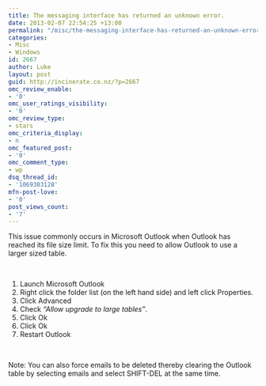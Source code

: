 ```yaml
---
title: The messaging interface has returned an unknown error.
date: 2013-02-07 22:54:25 +13:00
permalink: "/misc/the-messaging-interface-has-returned-an-unknown-error/"
categories:
- Misc
- Windows
id: 2667
author: Luke
layout: post
guid: http://incinerate.co.nz/?p=2667
omc_review_enable:
- '0'
omc_user_ratings_visibility:
- '0'
omc_review_type:
- stars
omc_criteria_display:
- n
omc_featured_post:
- '0'
omc_comment_type:
- wp
dsq_thread_id:
- '1069303128'
mfn-post-love:
- '0'
post_views_count:
- '7'
---
```


This issue commonly occurs in Microsoft Outlook when Outlook has reached its file size limit. To fix this you need to allow Outlook to use a larger sized table.

&nbsp;

  1. Launch Microsoft Outlook
  2. Right click the folder list (on the left hand side) and left click Properties.
  3. Click Advanced
  4. Check _“Allow upgrade to large tables”_.
  5. Click Ok
  6. Click Ok
  7. Restart Outlook

&nbsp;

Note: You can also force emails to be deleted thereby clearing the Outlook table by selecting emails and select SHIFT-DEL at the same time.